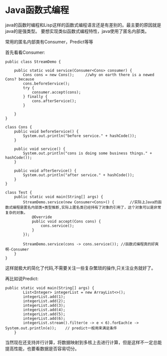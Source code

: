 # Java函数式编程

java的函数时编程和Lisp这样的函数式编程语言还是有差别的。最主要的原因就是java的是强类型。 要想实现类似函数式编程特性，java使用了匿名内部类。

常用的匿名内部类有Consumer，Predict等等

首先看看Consumer:

	public class StreamDemo {
	
	    public static void service(Consumer<Cons> consumer) {
	        Cons cons = new Cons();     //why on earth there is a newed Cons? because
	        cons.beforeService();
	        try {
	            consumer.accept(cons);
	        } finally {
	            cons.afterService();
	        }
	
	    }
	}
	
	class Cons {
	    public void beforeService() {
	        System.out.println("before service." + hashCode());
	    }
	
	    public void service() {
	        System.out.println("cons is doing some business things." + hashCode());
	    }
	
	    public void afterService() {
	        System.out.println("after service." + hashCode());
	    }
	}
	
	class Test {
	    public static void main(String[] args) {
	        StreamDemo.service(new Consumer<Cons>() {       //实际上Java的函数式编程是匿名内部类+类型推断,实际上匿名类已经持有了对象的引用了，这个对象可以是非常复杂的对象。
	            @Override
	            public void accept(Cons cons) {
	                cons.service();
	            }
	        });
	
	        StreamDemo.service(cons -> cons.service()); //函数式编程真的好爽啊-Consumer
	    }
	}
	
这样就极大的简化了代码,不需要关注一些复杂繁琐的操作,只关注业务就好了。

再比如说Predict:

	public static void main(String[] args) {
	        List<Integer> integerList = new ArrayList<>();
	        integerList.add(1);
	        integerList.add(2);
	        integerList.add(3);
	        integerList.add(4);
	        integerList.add(5);
	        integerList.add(6);
	        integerList.stream().filter(e -> e < 6).forEach(e -> System.out.println(e));    // predict一般用来满足条件
	    }



当然现在还支持并行计算，将数据映射到多核上去进行计算，但是这样不一定总能提高性能，也要看数据是否容易切分。


	
	
	